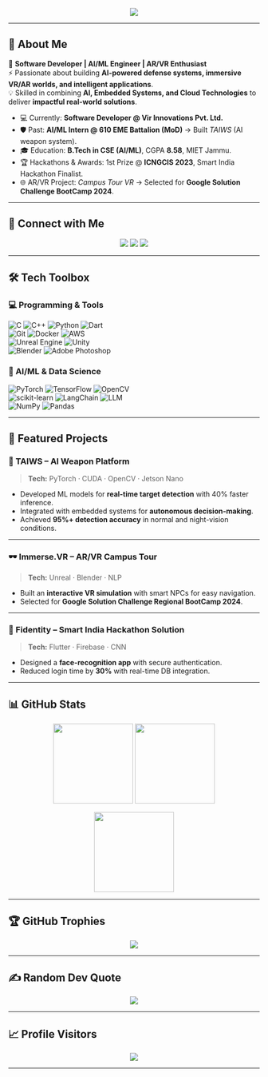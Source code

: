 <!-- Profile Banner -->
<!-- AI/ML Themed Profile Banner -->
<p align="center">
  <img src="https://capsule-render.vercel.app/api?type=waving&height=200&color=0:6a11cb,100:2575fc&text=🤖%20Anikait%20Singh%20|%20AI%20%26%20ML%20Engineer&fontColor=ffffff&fontSize=36&animation=twinkling&fontAlignY=35&desc=Building%20AI%20Defense%20Systems%20%7C%20Vision%20%26%20Autonomy&descAlignY=55&descAlign=50" />
</p>


---

## 🌟 About Me  

🎯 **Software Developer | AI/ML Engineer | AR/VR Enthusiast**  
⚡ Passionate about building **AI-powered defense systems, immersive VR/AR worlds, and intelligent applications**.  
💡 Skilled in combining **AI, Embedded Systems, and Cloud Technologies** to deliver **impactful real-world solutions**.  

- 💻 Currently: **Software Developer @ Vir Innovations Pvt. Ltd.**  
- 🛡️ Past: **AI/ML Intern @ 610 EME Battalion (MoD)** → Built *TAIWS* (AI weapon system).  
- 🎓 Education: **B.Tech in CSE (AI/ML)**, CGPA **8.58**, MIET Jammu.  
- 🏆 Hackathons & Awards: 1st Prize @ **ICNGCIS 2023**, Smart India Hackathon Finalist.  
- 🌐 AR/VR Project: *Campus Tour VR* → Selected for **Google Solution Challenge BootCamp 2024**.  

---

## 🔗 Connect with Me  

<p align="center">
  <a href="https://linkedin.com/in/anikait-singh007"><img src="https://img.shields.io/badge/LinkedIn-%230077B5.svg?style=for-the-badge&logo=linkedin&logoColor=white"/></a>
  <a href="https://x.com/anikait_v"><img src="https://img.shields.io/badge/X-black.svg?style=for-the-badge&logo=X&logoColor=white"/></a>
  <a href="mailto:anikait7298@gmail.com"><img src="https://img.shields.io/badge/Email-D14836?style=for-the-badge&logo=gmail&logoColor=white"/></a>
</p>

---

## 🛠️ Tech Toolbox  

### 💻 Programming & Tools  
![C](https://img.shields.io/badge/c-%2300599C.svg?style=for-the-badge&logo=c&logoColor=white) 
![C++](https://img.shields.io/badge/c++-%2300599C.svg?style=for-the-badge&logo=cplusplus&logoColor=white) 
![Python](https://img.shields.io/badge/python-3670A0.svg?style=for-the-badge&logo=python&logoColor=ffdd54) 
![Dart](https://img.shields.io/badge/dart-%230175C2.svg?style=for-the-badge&logo=dart&logoColor=white)  
![Git](https://img.shields.io/badge/git-%23F05033.svg?style=for-the-badge&logo=git&logoColor=white) 
![Docker](https://img.shields.io/badge/Docker-2496ED.svg?style=for-the-badge&logo=docker&logoColor=white) 
![AWS](https://img.shields.io/badge/AWS-%23FF9900.svg?style=for-the-badge&logo=amazon-aws&logoColor=white)  
![Unreal Engine](https://img.shields.io/badge/unrealengine-%23313131.svg?style=for-the-badge&logo=unrealengine&logoColor=white) 
![Unity](https://img.shields.io/badge/unity-%23000000.svg?style=for-the-badge&logo=unity&logoColor=white)  
![Blender](https://img.shields.io/badge/blender-%23F5792A.svg?style=for-the-badge&logo=blender&logoColor=white) 
![Adobe Photoshop](https://img.shields.io/badge/photoshop-%2331A8FF.svg?style=for-the-badge&logo=adobephotoshop&logoColor=white)

### 🤖 AI/ML & Data Science  
![PyTorch](https://img.shields.io/badge/PyTorch-%23EE4C2C.svg?style=for-the-badge&logo=PyTorch&logoColor=white) 
![TensorFlow](https://img.shields.io/badge/TensorFlow-%23FF6F00.svg?style=for-the-badge&logo=TensorFlow&logoColor=white) 
![OpenCV](https://img.shields.io/badge/OpenCV-%23white.svg?style=for-the-badge&logo=opencv&logoColor=black)  
![scikit-learn](https://img.shields.io/badge/scikit--learn-%23F7931E.svg?style=for-the-badge&logo=scikit-learn&logoColor=white) 
![LangChain](https://img.shields.io/badge/LangChain-%2300BFA6.svg?style=for-the-badge&logo=chainlink&logoColor=white) 
![LLM](https://img.shields.io/badge/LLM-%23FF007F.svg?style=for-the-badge&logo=openai&logoColor=white)  
![NumPy](https://img.shields.io/badge/numpy-%23013243.svg?style=for-the-badge&logo=numpy&logoColor=white) 
![Pandas](https://img.shields.io/badge/pandas-%23150458.svg?style=for-the-badge&logo=pandas&logoColor=white)

---

## 🚀 Featured Projects  

### 🔫 TAIWS – AI Weapon Platform  
> **Tech:** PyTorch · CUDA · OpenCV · Jetson Nano  
- Developed ML models for **real-time target detection** with 40% faster inference.  
- Integrated with embedded systems for **autonomous decision-making**.  
- Achieved **95%+ detection accuracy** in normal and night-vision conditions.  

---

### 🕶️ Immerse.VR – AR/VR Campus Tour  
> **Tech:** Unreal · Blender · NLP  
- Built an **interactive VR simulation** with smart NPCs for easy navigation.  
- Selected for **Google Solution Challenge Regional BootCamp 2024**.  

---

### 📱 Fidentity – Smart India Hackathon Solution  
> **Tech:** Flutter · Firebase · CNN  
- Designed a **face-recognition app** with secure authentication.  
- Reduced login time by **30%** with real-time DB integration.  

---

## 📊 GitHub Stats  

<p align="center">
  <img src="https://github-readme-stats.vercel.app/api?username=AnikaitOO7&theme=tokyonight&hide_border=false&include_all_commits=true&count_private=true" height="160" />
  <img src="https://nirzak-streak-stats.vercel.app/?user=AnikaitOO7&theme=tokyonight&hide_border=false" height="160" />
</p>

<p align="center">
  <img src="https://github-readme-stats.vercel.app/api/top-langs/?username=AnikaitOO7&theme=tokyonight&hide_border=false&layout=compact" height="160"/>
</p>

---

## 🏆 GitHub Trophies  
<p align="center">
  <img src="https://github-profile-trophy.vercel.app/?username=AnikaitOO7&theme=algolia&no-frame=false&margin-w=10&row=1"/>
</p>

---

## ✍️ Random Dev Quote  
<p align="center">
  <img src="https://quotes-github-readme.vercel.app/api?type=horizontal&theme=radical"/>
</p>

---

## 📈 Profile Visitors  
<p align="center">
  <img src="https://visitcount.itsvg.in/api?id=AnikaitOO7&label=Profile%20Views&color=6&icon=5&pretty=true" />
</p>

---

<!-- Proudly crafted with ❤️ by Anikait Singh -->
